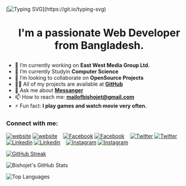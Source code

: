 [![Typing SVG](https://readme-typing-svg.herokuapp.com?size=29&color=9600F7&center=true&width=800&lines=Hello%2C+There...!;I'm+Bishojet+Chandra+Nath;Nice+to+meet+You!;Thank's+for+Visiting+my+Profile!)](https://git.io/typing-svg)

<p></p>

# <p align="center">I'm a passionate Web Developer from Bangladesh.</p>

- 🔭 I’m currently working on **East West Media Group Ltd.**
- 🌱 I’m currently Studyin **Computer Science**
- 👯 I’m looking to collaborate on **OpenSource Projects**
- 👨‍💻 All of my projects are available at **[GitHub](https://github.com/bishojet)**
- 💬 Ask me about **[Messanger](https://m.me/bishojetbd/)**
- 📫 How to reach me: **mailofbishojet@gmail.com**
- ⚡ Fun fact: **I play games and watch movie very often.**



### Connect with me:

[![website](./img/globe-light.svg)](https://bishojet.me#gh-light-mode-only)
[![website](./img/globe-dark.svg)](https://bishojet.me#gh-dark-mode-only)
&nbsp;&nbsp;
[![Facebook](./img/twitter-light.svg)](https://facebook.com/bishojetbd#gh-light-mode-only)
[![Facebook](./img/twitter-dark.svg)](https://facebook.com/bishojetbd#gh-dark-mode-only)
&nbsp;&nbsp;
[![Twitter](./img/twitter-light.svg)](https://twitter.com/bishojetdhaka#gh-light-mode-only)
[![Twitter](./img/twitter-dark.svg)](https://twitter.com/bishojetdhaka#gh-dark-mode-only)
&nbsp;&nbsp;
[![Linkedin](./img/linkedin-light.svg)](https://linkedin.com/in/bishojetchandranath#gh-light-mode-only)
[![Linkedin](./img/linkedin-dark.svg)](https://linkedin.com/in/bishojetchandranath#gh-dark-mode-only)
&nbsp;&nbsp;
[![Instagram](./img/instagram-light.svg)](https://instagram.com/bishojetchandranath#gh-light-mode-only)
[![Instagram](./img/instagram-dark.svg)](https://instagram.com/bishojetchandranath#gh-dark-mode-only)


[![GitHub Streak](http://github-readme-streak-stats.herokuapp.com?user=bishojet&theme=radical&hide_border=true&date_format=j%20M%5B%20Y%5D)](https://git.io/streak-stats)

![Bishojet's GitHub Stats](https://github-readme-stats.vercel.app/api?username=bishojet&show_icons=true&theme=radical)

![Top Languages](https://github-readme-stats.vercel.app/api/top-langs/?username=bishojet&show_icons=true&theme=radical)





